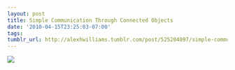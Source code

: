 ```yaml
---
layout: post
title: Simple Communication Through Connected Objects
date: '2010-04-15T23:25:03-07:00'
tags: 
tumblr_url: http://alexhwilliams.tumblr.com/post/525204097/simple-communication-through-connected-objects
---
```

<img src="http://www.tumblr.com/photo/1280/alexhwilliams/525204097/1/tumblr_l0yhtsGX9v1qz5a5a"/>
